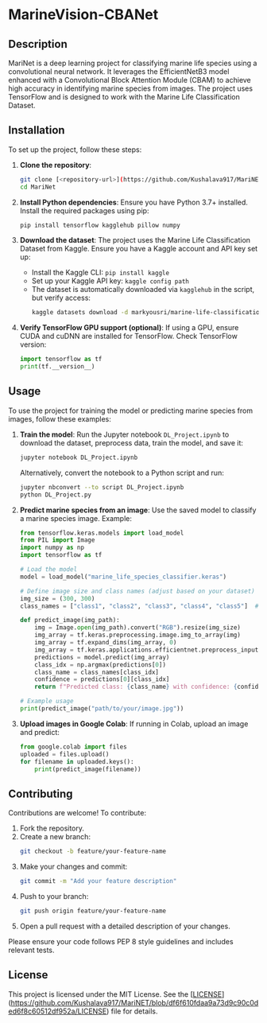 # MarineVision-CBANet

## Description
MariNet is a deep learning project for classifying marine life species using a convolutional neural network. It leverages the EfficientNetB3 model enhanced with a Convolutional Block Attention Module (CBAM) to achieve high accuracy in identifying marine species from images. The project uses TensorFlow and is designed to work with the Marine Life Classification Dataset.

## Installation
To set up the project, follow these steps:

1. **Clone the repository**:
   ```bash
   git clone [<repository-url>](https://github.com/Kushalava917/MariNET.git)
   cd MariNet
   ```

2. **Install Python dependencies**:
   Ensure you have Python 3.7+ installed. Install the required packages using pip:
   ```bash
   pip install tensorflow kagglehub pillow numpy
   ```

3. **Download the dataset**:
   The project uses the Marine Life Classification Dataset from Kaggle. Ensure you have a Kaggle account and API key set up:
   - Install the Kaggle CLI: `pip install kaggle`
   - Set up your Kaggle API key: `kaggle config path`
   - The dataset is automatically downloaded via `kagglehub` in the script, but verify access:
     ```bash
     kaggle datasets download -d markyousri/marine-life-classification-dataset
     ```

4. **Verify TensorFlow GPU support (optional)**:
   If using a GPU, ensure CUDA and cuDNN are installed for TensorFlow. Check TensorFlow version:
   ```python
   import tensorflow as tf
   print(tf.__version__)
   ```

## Usage
To use the project for training the model or predicting marine species from images, follow these examples:

1. **Train the model**:
   Run the Jupyter notebook `DL_Project.ipynb` to download the dataset, preprocess data, train the model, and save it:
   ```bash
   jupyter notebook DL_Project.ipynb
   ```
   Alternatively, convert the notebook to a Python script and run:
   ```bash
   jupyter nbconvert --to script DL_Project.ipynb
   python DL_Project.py
   ```

2. **Predict marine species from an image**:
   Use the saved model to classify a marine species image. Example:
   ```python
   from tensorflow.keras.models import load_model
   from PIL import Image
   import numpy as np
   import tensorflow as tf

   # Load the model
   model = load_model("marine_life_species_classifier.keras")

   # Define image size and class names (adjust based on your dataset)
   img_size = (300, 300)
   class_names = ["class1", "class2", "class3", "class4", "class5"]  # Replace with actual class names

   def predict_image(img_path):
       img = Image.open(img_path).convert("RGB").resize(img_size)
       img_array = tf.keras.preprocessing.image.img_to_array(img)
       img_array = tf.expand_dims(img_array, 0)
       img_array = tf.keras.applications.efficientnet.preprocess_input(img_array)
       predictions = model.predict(img_array)
       class_idx = np.argmax(predictions[0])
       class_name = class_names[class_idx]
       confidence = predictions[0][class_idx]
       return f"Predicted class: {class_name} with confidence: {confidence:.2f}"

   # Example usage
   print(predict_image("path/to/your/image.jpg"))
   ```

3. **Upload images in Google Colab**:
   If running in Colab, upload an image and predict:
   ```python
   from google.colab import files
   uploaded = files.upload()
   for filename in uploaded.keys():
       print(predict_image(filename))
   ```

## Contributing
Contributions are welcome! To contribute:

1. Fork the repository.
2. Create a new branch:
   ```bash
   git checkout -b feature/your-feature-name
   ```
3. Make your changes and commit:
   ```bash
   git commit -m "Add your feature description"
   ```
4. Push to your branch:
   ```bash
   git push origin feature/your-feature-name
   ```
5. Open a pull request with a detailed description of your changes.

Please ensure your code follows PEP 8 style guidelines and includes relevant tests.

## License
This project is licensed under the MIT License. See the [[LICENSE](LICENSE)](https://github.com/Kushalava917/MariNET/blob/df6f610fdaa9a73d9c90c0ded6f8c60512df952a/LICENSE) file for details.
